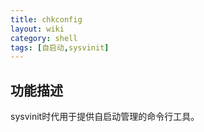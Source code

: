 ```yaml
---
title: chkconfig
layout: wiki
category: shell
tags: [自启动,sysvinit]
---
```



## 功能描述

sysvinit时代用于提供自启动管理的命令行工具。
